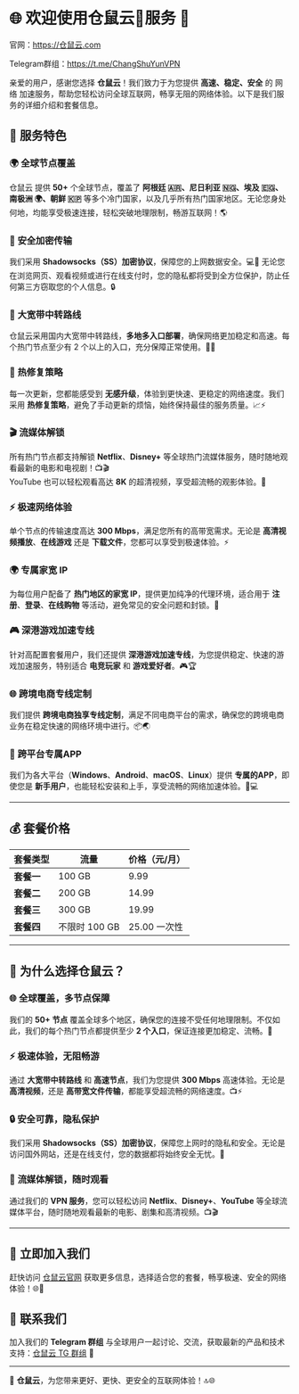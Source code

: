 # 🌐 欢迎使用仓鼠云🐹服务 🚀

官网：https://仓鼠云.com

Telegram群组：https://t.me/ChangShuYunVPN

亲爱的用户，感谢您选择 **仓鼠云**！我们致力于为您提供 **高速、稳定、安全** 的 网络 加速服务，帮助您轻松访问全球互联网，畅享无阻的网络体验。以下是我们服务的详细介绍和套餐信息。

## 🌟 服务特色

### 🌍 **全球节点覆盖**  
仓鼠云 提供 **50+** 个全球节点，覆盖了 **阿根廷 🇦🇷、尼日利亚 🇳🇬、埃及 🇪🇬、南极洲 🌍、朝鲜 🇰🇵** 等多个冷门国家，以及几乎所有热门国家地区。无论您身处何地，均能享受极速连接，轻松突破地理限制，畅游互联网！🌎

### 🔐 **安全加密传输**  
我们采用 **Shadowsocks（SS）加密协议**，保障您的上网数据安全。💻📡 无论您在浏览网页、观看视频或进行在线支付时，您的隐私都将受到全方位保护，防止任何第三方窃取您的个人信息。🔒

### 🚀 **大宽带中转路线**  
仓鼠云采用国内大宽带中转路线，**多地多入口部署**，确保网络更加稳定和高速。每个热门节点至少有 2 个以上的入口，充分保障正常使用。💪🔥

### 🔧 **热修复策略**  
每一次更新，您都能感受到 **无感升级**，体验到更快速、更稳定的网络速度。我们采用 **热修复策略**，避免了手动更新的烦恼，始终保持最佳的服务质量。📈⚡

### 🎬 **流媒体解锁**  
所有热门节点都支持解锁 **Netflix**、**Disney+** 等全球热门流媒体服务，随时随地观看最新的电影和电视剧！📺🎬  
YouTube 也可以轻松观看高达 **8K** 的超清视频，享受超流畅的观影体验。🌟

### ⚡ **极速网络体验**  
单个节点的传输速度高达 **300 Mbps**，满足您所有的高带宽需求。无论是 **高清视频播放**、**在线游戏** 还是 **下载文件**，您都可以享受到极速体验。⚡

### 🌍 **专属家宽 IP**  
为每位用户配备了 **热门地区的家宽 IP**，提供更加纯净的代理环境，适合用于 **注册**、**登录**、**在线购物** 等活动，避免常见的安全问题和封锁。🔑

### 🎮 **深港游戏加速专线**  
针对高配置套餐用户，我们还提供 **深港游戏加速专线**，为您提供稳定、快速的游戏加速服务，特别适合 **电竞玩家** 和 **游戏爱好者**。🎮🏆

### 🌐 **跨境电商专线定制**  
我们提供 **跨境电商独享专线定制**，满足不同电商平台的需求，确保您的跨境电商业务在稳定快速的网络环境中进行。📦🌏

### 📱 **跨平台专属APP**  
我们为各大平台（**Windows**、**Android**、**macOS**、**Linux**）提供 **专属的APP**，即使您是 **新手用户**，也能轻松安装和上手，享受流畅的网络加速体验。📲💻

---

## 💰 **套餐价格**

| 套餐类型 | 流量 | 价格（元/月） |
| --- | --- | --- |
| **套餐一** | 100 GB | 9.99 |
| **套餐二** | 200 GB | 14.99 |
| **套餐三** | 300 GB | 19.99 |
| **套餐四** | 不限时 100 GB | 25.00 一次性 |

---

## 🚀 **为什么选择仓鼠云？**

### 🌐 **全球覆盖，多节点保障**
我们的 **50+ 节点** 覆盖全球多个地区，确保您的连接不受任何地理限制。不仅如此，我们的每个热门节点都提供至少 **2 个入口**，保证连接更加稳定、流畅。🔑

### ⚡ **极速体验，无阻畅游**
通过 **大宽带中转路线** 和 **高速节点**，我们为您提供 **300 Mbps** 高速体验。无论是 **高清视频**，还是 **高带宽文件传输**，都能享受超流畅的网络速度。📺⚡

### 🔒 **安全可靠，隐私保护**
我们采用 **Shadowsocks（SS）加密协议**，保障您上网时的隐私和安全。无论是访问国外网站，还是在线支付，您的数据都将始终安全无忧。🔐

### 💬 **流媒体解锁，随时观看**
通过我们的 **VPN 服务**，您可以轻松访问 **Netflix**、**Disney+**、**YouTube** 等全球流媒体平台，随时随地观看最新的电影、剧集和高清视频。📺🎬

---

## 📲 **立即加入我们**

赶快访问 [仓鼠云官网](https://仓鼠云.com) 获取更多信息，选择适合您的套餐，畅享极速、安全的网络体验！🌐🚀

## 📱 **联系我们**

加入我们的 **Telegram 群组** 与全球用户一起讨论、交流，获取最新的产品和技术支持：[仓鼠云 TG 群组](https://t.me/ChangShuYunVPN) 💬

---

🎉 **仓鼠云**，为您带来更好、更快、更安全的互联网体验！🔝🌐
